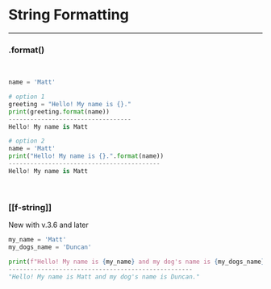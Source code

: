 # String Formatting
---
### .format()
<br>

```py
name = 'Matt'

# option 1
greeting = "Hello! My name is {}."
print(greeting.format(name))
----------------------------------
Hello! My name is Matt

# option 2
name = 'Matt'
print("Hello! My name is {}.".format(name))
------------------------------------------
Hello! My name is Matt
```
<br>

### [[f-string]]
New with v.3.6 and later
```py
my_name = 'Matt'
my_dogs_name = 'Duncan'

print(f"Hello! My name is {my_name} and my dog's name is {my_dogs_name}.")
---------------------------------------------------
"Hello! My name is Matt and my dog's name is Duncan."
```
<br>

